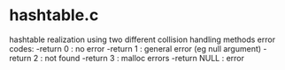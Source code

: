 # hashtable.c
hashtable realization using two different collision handling methods
error codes:
  -return 0 : no error
  -return 1 : general error (eg null argument)
  -return 2 : not found
  -return 3 : malloc errors
  -return NULL : error
